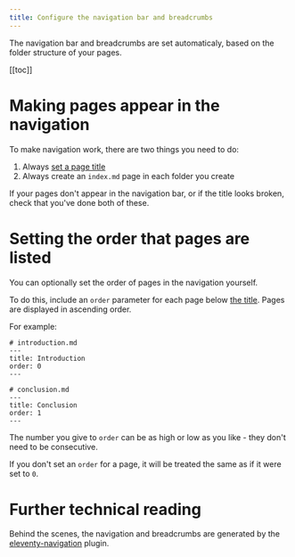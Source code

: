 ```yaml
---
title: Configure the navigation bar and breadcrumbs
---
```


The navigation bar and breadcrumbs are set automaticaly, based on the folder structure of your pages.

[[toc]]

# Making pages appear in the navigation

To make navigation work, there are two things you need to do:

1. Always [set a page title](../page-title/)
2. Always create an `index.md` page in each folder you create

If your pages don't appear in the navigation bar, or if the title looks broken, check that you've done both of these.

# Setting the order that pages are listed

You can optionally set the order of pages in the navigation yourself.

To do this, include an `order` parameter for each page below [the title](../page-title/). Pages are displayed in ascending order.

For example:

```
# introduction.md
---
title: Introduction
order: 0
---

# conclusion.md
---
title: Conclusion
order: 1
---
```

The number you give to `order` can be as high or low as you like - they don't need to be consecutive. 

If you don't set an `order` for a page, it will be treated the same as if it were set to `0`.

# Further technical reading

Behind the scenes, the navigation and breadcrumbs are generated by the [eleventy-navigation](https://www.11ty.dev/docs/plugins/navigation) plugin.
